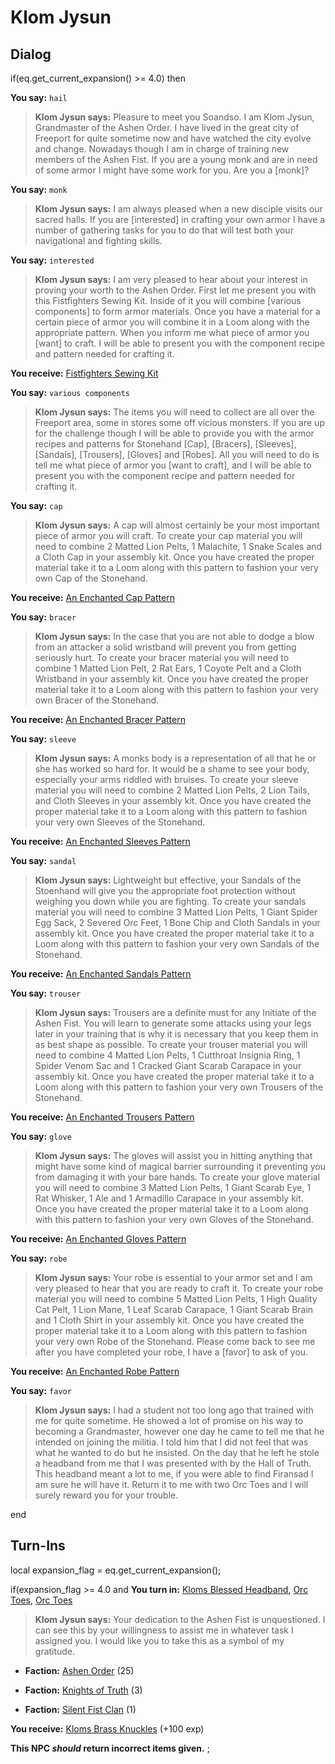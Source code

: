 # Klom Jysun
## Dialog

if(eq.get_current_expansion() >= 4.0) then


**You say:** `hail`




>**Klom Jysun says:** Pleasure to meet you Soandso. I am Klom Jysun, Grandmaster of the Ashen Order. I have lived in the great city of Freeport for quite sometime now and have watched the city evolve and change. Nowadays though I am in charge of training new members of the Ashen Fist. If you are a young monk and are in need of some armor I might have some work for you. Are you a [monk]?


**You say:** `monk`




>**Klom Jysun says:** I am always pleased when a new disciple visits our sacred halls. If you are [interested] in crafting your own armor I have a number of gathering tasks for you to do that will test both your navigational and fighting skills.


**You say:** `interested`




>**Klom Jysun says:** I am very pleased to hear about your interest in proving your worth to the Ashen Order. First let me present you with this Fistfighters Sewing Kit. Inside of it you will combine [various components] to form armor materials. Once you have a material for a certain piece of armor you will combine it in a Loom along with the appropriate pattern. When you inform me what piece of armor you [want] to craft. I will be able to present you with the component recipe and pattern needed for crafting it.



**You receive:**  [Fistfighters Sewing Kit](/item/17261)


**You say:** `various components`




>**Klom Jysun says:** The items you will need to collect are all over the Freeport area, some in stores some off vicious monsters. If you are up for the challenge though I will be able to provide you with the armor recipes and patterns for Stonehand [Cap], [Bracers], [Sleeves], [Sandals], [Trousers], [Gloves] and [Robes]. All you will need to do is tell me what piece of armor you [want to craft], and I will be able to present you with the component recipe and pattern needed for crafting it.


**You say:** `cap`




>**Klom Jysun says:** A cap will almost certainly be your most important piece of armor you will craft. To create your cap material you will need to combine 2 Matted Lion Pelts, 1 Malachite, 1 Snake Scales and a Cloth Cap in your assembly kit. Once you have created the proper material take it to a Loom along with this pattern to fashion your very own Cap of the Stonehand.



**You receive:**  [An Enchanted Cap Pattern](/item/22583)


**You say:** `bracer`




>**Klom Jysun says:** In the case that you are not able to dodge a blow from an attacker a solid wristband will prevent you from getting seriously hurt. To create your bracer material you will need to combine 1 Matted Lion Pelt, 2 Rat Ears, 1 Coyote Pelt and a Cloth Wristband in your assembly kit. Once you have created the proper material take it to a Loom along with this pattern to fashion your very own Bracer of the Stonehand.



**You receive:**  [An Enchanted Bracer Pattern](/item/22584)


**You say:** `sleeve`




>**Klom Jysun says:** A monks body is a representation of all that he or she has worked so hard for. It would be a shame to see your body, especially your arms riddled with bruises. To create your sleeve material you will need to combine 2 Matted Lion Pelts, 2 Lion Tails, and Cloth Sleeves in your assembly kit. Once you have created the proper material take it to a Loom along with this pattern to fashion your very own Sleeves of the Stonehand.



**You receive:**  [An Enchanted Sleeves Pattern](/item/22586)


**You say:** `sandal`




>**Klom Jysun says:** Lightweight but effective, your Sandals of the Stoenhand will give you the appropriate foot protection without weighing you down while you are fighting. To create your sandals material you will need to combine 3 Matted Lion Pelts, 1 Giant Spider Egg Sack, 2 Severed Orc Feet, 1 Bone Chip and Cloth Sandals in your assembly kit. Once you have created the proper material take it to a Loom along with this pattern to fashion your very own Sandals of the Stonehand.



**You receive:**  [An Enchanted Sandals Pattern](/item/22585)


**You say:** `trouser`




>**Klom Jysun says:** Trousers are a definite must for any Initiate of the Ashen Fist. You will learn to generate some attacks using your legs later in your training that is why it is necessary that you keep them in as best shape as possible. To create your trouser material you will need to combine 4 Matted Lion Pelts, 1 Cutthroat Insignia Ring, 1 Spider Venom Sac and 1 Cracked Giant Scarab Carapace in your assembly kit. Once you have created the proper material take it to a Loom along with this pattern to fashion your very own Trousers of the Stonehand.



**You receive:**  [An Enchanted Trousers Pattern](/item/22587)


**You say:** `glove`




>**Klom Jysun says:** The gloves will assist you in hitting anything that might have some kind of magical barrier surrounding it preventing you from damaging it with your bare hands. To create your glove material you will need to combine 3 Matted Lion Pelts, 1 Giant Scarab Eye, 1 Rat Whisker, 1 Ale and 1 Armadillo Carapace in your assembly kit. Once you have created the proper material take it to a Loom along with this pattern to fashion your very own Gloves of the Stonehand.



**You receive:**  [An Enchanted Gloves Pattern](/item/22588)


**You say:** `robe`




>**Klom Jysun says:** Your robe is essential to your armor set and I am very pleased to hear that you are ready to craft it. To create your robe material you will need to combine 5 Matted Lion Pelts, 1 High Quality Cat Pelt, 1 Lion Mane, 1 Leaf Scarab Carapace, 1 Giant Scarab Brain and 1 Cloth Shirt in your assembly kit. Once you have created the proper material take it to a Loom along with this pattern to fashion your very own Robe of the Stonehand. Please come back to see me after you have completed your robe, I have a [favor] to ask of you.



**You receive:**  [An Enchanted Robe Pattern](/item/22589)


**You say:** `favor`




>**Klom Jysun says:** I had a student not too long ago that trained with me for quite sometime. He showed a lot of promise on his way to becoming a Grandmaster, however one day he came to tell me that he intended on joining the militia. I told him that I did not feel that was what he wanted to do but he insisted. On the day that he left he stole a headband from me that I was presented with by the Hall of Truth. This headband meant a lot to me, if you were able to find Firansad I am sure he will have it. Return it to me with two Orc Toes and I will surely reward you for your trouble.

end

## Turn-Ins



local expansion_flag = eq.get_current_expansion();



if(expansion_flag >= 4.0 and  **You turn in:** [Kloms Blessed Headband](/item/9934), [Orc Toes](/item/9920), [Orc Toes](/item/9920)


>**Klom Jysun says:** Your dedication to the Ashen Fist is unquestioned. I can see this by your willingness to assist me in whatever task I assigned you. I would like you to take this as a symbol of my gratitude.


* __Faction:__ [Ashen Order](/faction/361) (25)


* __Faction:__ [Knights of Truth](/faction/281) (3)


* __Faction:__ [Silent Fist Clan](/faction/309) (1)


 **You receive:**  [Kloms Brass Knuckles](/item/9939) (+100 exp)

**This NPC *should* return incorrect items given.**
;

